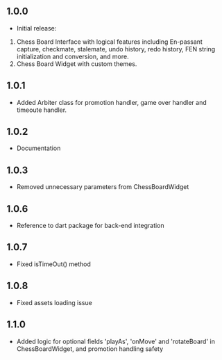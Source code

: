 ## 1.0.0

* Initial release:
1. Chess Board Interface with logical features including En-passant capture, checkmate, stalemate, undo history, redo history, FEN string initialization and conversion, and more.
2. Chess Board Widget with custom themes.

## 1.0.1

* Added Arbiter class for promotion handler, game over handler and timeoute handler.

## 1.0.2

* Documentation

## 1.0.3

* Removed unnecessary parameters from ChessBoardWidget

## 1.0.6

* Reference to dart package for back-end integration

## 1.0.7

* Fixed isTimeOut() method

## 1.0.8

* Fixed assets loading issue

## 1.1.0

* Added logic for optional fields 'playAs', 'onMove' and 'rotateBoard' in ChessBoardWidget, and promotion handling safety